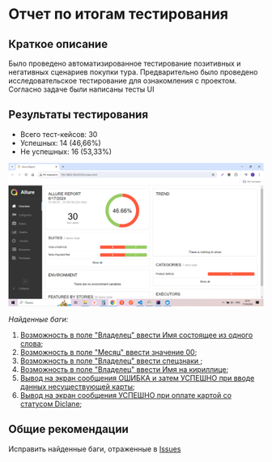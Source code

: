 # Отчет по итогам тестирования

## Краткое описание

Было проведено автоматизированное тестирование позитивных и негативных сценариев покупки тура.
Предварительно было проведено исследовательское тестирование для ознакомления с проектом.
Согласно задаче были написаны тесты UI

## Результаты тестирования

- Всего тест-кейсов: 30
- Успешных: 14 (46,66%)
- Не успешных: 16 (53,33%)
  
![alt text](image.png)

*Найденные баги:*

1. [Возможность в поле "Владелец" ввести Имя состоящее из одного слова](https://github.com/Olga-Belova33/DiplomBelovaQA/issues/1);
2. [Возможность в поле "Месяц" ввести значение 00](https://github.com/Olga-Belova33/DiplomBelovaQA/issues/2);
3. [Возможность в поле "Владелец" ввести спецзнаки ](https://github.com/Olga-Belova33/DiplomBelovaQA/issues/3);
4. [Возможность в поле "Владелец" ввести Имя на кириллице](https://github.com/Olga-Belova33/DiplomBelovaQA/issues/4);
5. [Вывод на экран сообщения ОШИБКА и затем УСПЕШНО при вводе данных несуществующей карты](https://github.com/Olga-Belova33/DiplomBelovaQA/issues/5);
6. [Вывод на экран сообщения УСПЕШНО при оплате картой со статусом Diclane](https://github.com/Olga-Belova33/DiplomBelovaQA/issues/6);

## Общие рекомендации

Исправить найденные баги, отраженные в [Issues]() 